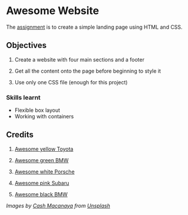 
# Awesome Website

The [assignment](https://www.theodinproject.com/lessons/foundations-landing-page) is to create a simple landing page using HTML and CSS.

  

## Objectives

1. Create a website with four main sections and a footer

2. Get all the content onto the page before beginning to style it

3. Use only one CSS file (enough for this project)

  

### Skills learnt

* Flexible box layout
* Working with containers

  
  

## Credits 


1. [Awesome yellow Toyota](https://unsplash.com/photos/a-yellow-toyota-yaris-gr-with-body-kit-K5sLOZfzBMI)

2. [Awesome green BMW](https://unsplash.com/photos/a-green-modified-bmw-car-in-a-studio-qcmjAJqtqI4)

3. [Awesome white Porsche](https://unsplash.com/photos/white-porsche-sports-car-parked-in-a-parking-garage-iQgx_fnaIus)

4. [Awesome pink Subaru](https://unsplash.com/photos/a-pink-subaru-race-car-parked-in-front-of-a-wall-0vfw3wp2p5U)

5. [Awesome black BMW](https://unsplash.com/photos/a-black-car-with-the-word-liest-on-it-4WvYW6-HyMk)

*Images by [Cash Macanaya](https://unsplash.com/@cashmacanaya) from [Unsplash](https://unsplash.com)* 